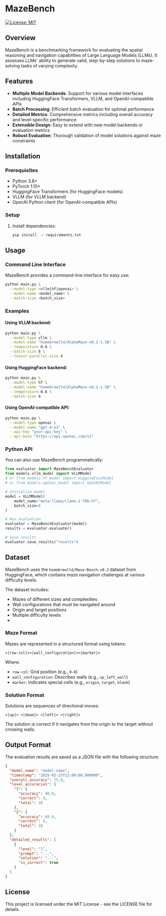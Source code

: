 # MazeBench

[![License: MIT](https://img.shields.io/badge/License-MIT-yellow.svg)](https://opensource.org/licenses/MIT)

## Overview

MazeBench is a benchmarking framework for evaluating the spatial reasoning and navigation capabilities of Large Language Models (LLMs). It assesses LLMs' ability to generate valid, step-by-step solutions to maze-solving tasks of varying complexity.

## Features

- **Multiple Model Backends**: Support for various model interfaces including HuggingFace Transformers, VLLM, and OpenAI-compatible APIs
- **Batch Processing**: Efficient batch evaluation for optimal performance
- **Detailed Metrics**: Comprehensive metrics including overall accuracy and level-specific performance
- **Extensible Design**: Easy to extend with new model backends or evaluation metrics
- **Robust Evaluation**: Thorough validation of model solutions against maze constraints

## Installation

### Prerequisites

- Python 3.8+
- PyTorch 1.10+
- HuggingFace Transformers (for HuggingFace models)
- VLLM (for VLLM backend)
- OpenAI Python client (for OpenAI-compatible APIs)

### Setup

1. Install dependencies:
   ```bash
   pip install -r requirements.txt
   ```

## Usage

### Command Line Interface

MazeBench provides a command-line interface for easy use:

```bash
python main.py \
  --model-type <vllm|hf|openai> \
  --model-name <model_name> \
  --batch-size <batch_size>
```

### Examples

#### Using VLLM backend:

```bash
python main.py \
  --model-type vllm \
  --model-name "homebrewltd/AlphaMaze-v0.2-1.5B" \
  --temperature 0.6 \
  --batch-size 8 \
  --tensor-parallel-size 4
```

#### Using HuggingFace backend:

```bash
python main.py \
  --model-type hf \
  --model-name "homebrewltd/AlphaMaze-v0.2-1.5B" \
  --temperature 0.6 \
  --batch-size 4
```

#### Using OpenAI-compatible API:

```bash
python main.py \
  --model-type openai \
  --model-name "gpt-4-o3" \
  --api-key "your-api-key" \
  --api-base "https://api.openai.com/v1"
```

### Python API

You can also use MazeBench programmatically:

```python
from evaluator import MazeBenchEvaluator
from models.vllm_model import VLLMModel
# or from models.hf_model import HuggingFaceModel
# or from models.openai_model import OpenAIModel

# Initialize model
model = VLLMModel(
    model_name="meta-llama/Llama-2-70b-hf",
    batch_size=8
)

# Run evaluation
evaluator = MazeBenchEvaluator(model)
results = evaluator.evaluate()

# Save results
evaluator.save_results("results")
```

## Dataset

MazeBench uses the `homebrewltd/Maze-Bench-v0.2` dataset from HuggingFace, which contains maze navigation challenges at various difficulty levels.

The dataset includes:
- Mazes of different sizes and complexities
- Wall configurations that must be navigated around
- Origin and target positions
- Multiple difficulty levels
- 
### Maze Format

Mazes are represented in a structured format using tokens:

```
<|row-col|><|wall_configuration|><|marker|>
```

Where:
- `row-col`: Grid position (e.g., `0-0`)
- `wall_configuration`: Describes walls (e.g., `up_left_wall`)
- `marker`: Indicates special cells (e.g., `origin`, `target`, `blank`)

### Solution Format

Solutions are sequences of directional moves:

```
<|up|> <|down|> <|left|> <|right|>
```

The solution is correct if it navigates from the origin to the target without crossing walls.

## Output Format

The evaluation results are saved as a JSON file with the following structure:

```json
{
  "model_name": "model-name",
  "timestamp": "2025-02-25T12:00:00.000000",
  "overall_accuracy": 75.0,
  "level_accuracies": {
    "1": {
      "accuracy": 90.0,
      "correct": 9,
      "total": 10
    },
    "2": {
      "accuracy": 60.0,
      "correct": 6,
      "total": 10
    }
  },
  "detailed_results": [
    {
      "level": "1",
      "prompt": "...",
      "solution": "...",
      "is_correct": true
    }
  ]
}
```

## License

This project is licensed under the MIT License - see the LICENSE file for details.